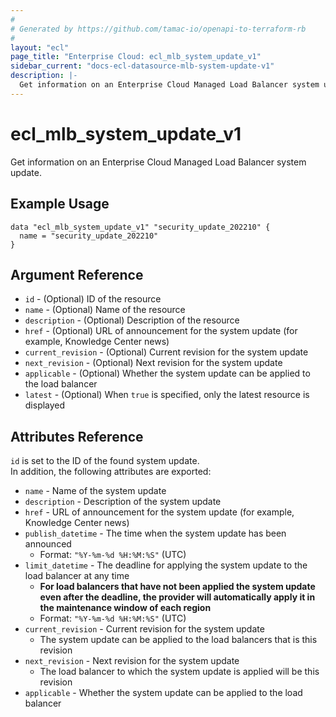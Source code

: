 ```yaml
---
#
# Generated by https://github.com/tamac-io/openapi-to-terraform-rb
#
layout: "ecl"
page_title: "Enterprise Cloud: ecl_mlb_system_update_v1"
sidebar_current: "docs-ecl-datasource-mlb-system-update-v1"
description: |-
  Get information on an Enterprise Cloud Managed Load Balancer system update.
---
```


# ecl\_mlb\_system_update\_v1

Get information on an Enterprise Cloud Managed Load Balancer system update.

## Example Usage

```hcl
data "ecl_mlb_system_update_v1" "security_update_202210" {
  name = "security_update_202210"
}
```

## Argument Reference

* `id` - (Optional) ID of the resource
* `name` - (Optional) Name of the resource
* `description` - (Optional) Description of the resource
* `href` - (Optional) URL of announcement for the system update (for example, Knowledge Center news)
* `current_revision` - (Optional) Current revision for the system update
* `next_revision` - (Optional) Next revision for the system update
* `applicable` - (Optional) Whether the system update can be applied to the load balancer
* `latest` - (Optional) When `true` is specified, only the latest resource is displayed

## Attributes Reference

`id` is set to the ID of the found system update.<br>
In addition, the following attributes are exported:

* `name` - Name of the system update
* `description` - Description of the system update
* `href` - URL of announcement for the system update (for example, Knowledge Center news)
* `publish_datetime` - The time when the system update has been announced
    * Format: `"%Y-%m-%d %H:%M:%S"` (UTC)
* `limit_datetime` - The deadline for applying the system update to the load balancer at any time
    * **For load balancers that have not been applied the system update even after the deadline, the provider will automatically apply it in the maintenance window of each region**
    * Format: `"%Y-%m-%d %H:%M:%S"` (UTC)
* `current_revision` - Current revision for the system update
    * The system update can be applied to the load balancers that is this revision
* `next_revision` - Next revision for the system update
    * The load balancer to which the system update is applied will be this revision
* `applicable` - Whether the system update can be applied to the load balancer
